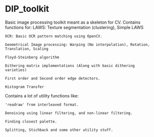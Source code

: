 # DIP_toolkit
Basic image processing toolkit meant as a skeleton for CV.
Contains functions for:
	LAWS: Texture segmentation (clustering), Simple LAWS
	
	OCR: Basic OCR pattern matching using OpenCV.
  
	Geometrical Image processing: Warping (No interpolation), Rotation, Translation, Scaling
  
	Floyd-Steinberg algorithm
  
	Dithering matrix implementations (Along with basic dithering varieties)
  
	First order and Second order edge detectors.
  
	Histogram Transfer

Contains a lot of utility functions like:
  
	'readraw' from interleaved format.
  
	Denoising using linear filtering, and non-linear filtering.
  
	Finding closest palette.
	
	Splitting, Stichback and some other utility stuff.

